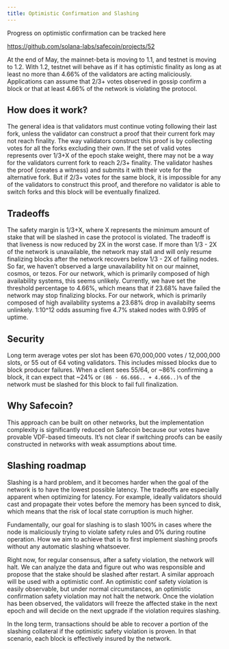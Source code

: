 ```yaml
---
title: Optimistic Confirmation and Slashing
---
```


Progress on optimistic confirmation can be tracked here

https://github.com/solana-labs/safecoin/projects/52

At the end of May, the mainnet-beta is moving to 1.1, and testnet is
moving to 1.2. With 1.2, testnet will behave as if it has optimistic
finality as long as at least no more than 4.66% of the validators are
acting maliciously. Applications can assume that 2/3+ votes observed in
gossip confirm a block or that at least 4.66% of the network is violating
the protocol.

## How does it work?

The general idea is that validators must continue voting following their
last fork, unless the validator can construct a proof that their current
fork may not reach finality. The way validators construct this proof is
by collecting votes for all the forks excluding their own. If the set
of valid votes represents over 1/3+X of the epoch stake weight, there
may not be a way for the validators current fork to reach 2/3+ finality.
The validator hashes the proof (creates a witness) and submits it with
their vote for the alternative fork. But if 2/3+ votes for the same
block, it is impossible for any of the validators to construct this proof,
and therefore no validator is able to switch forks and this block will
be eventually finalized.

## Tradeoffs

The safety margin is 1/3+X, where X represents the minimum amount of stake
that will be slashed in case the protocol is violated. The tradeoff is
that liveness is now reduced by 2X in the worst case. If more than 1/3 -
2X of the network is unavailable, the network may stall and will only
resume finalizing blocks after the network recovers below 1/3 - 2X of
failing nodes. So far, we haven’t observed a large unavailability hit
on our mainnet, cosmos, or tezos. For our network, which is primarily
composed of high availability systems, this seems unlikely. Currently,
we have set the threshold percentage to 4.66%, which means that if 23.68%
have failed the network may stop finalizing blocks. For our network,
which is primarily composed of high availability systems a 23.68% drop
in availabilty seems unlinkely. 1:10^12 odds assuming five 4.7% staked
nodes with 0.995 of uptime.

## Security

Long term average votes per slot has been 670,000,000 votes / 12,000,000
slots, or 55 out of 64 voting validators. This includes missed blocks due
to block producer failures. When a client sees 55/64, or ~86% confirming
a block, it can expect that ~24% or `(86 - 66.666.. + 4.666..)%` of
the network must be slashed for this block to fail full finalization.

## Why Safecoin?

This approach can be built on other networks, but the implementation
complexity is significantly reduced on Safecoin because our votes
have provable VDF-based timeouts. It’s not clear if switching proofs
can be easily constructed in networks with weak assumptions about
time.

## Slashing roadmap

Slashing is a hard problem, and it becomes harder when the goal of
the network is to have the lowest possible latency. The tradeoffs are
especially apparent when optimizing for latency. For example, ideally
validators should cast and propagate their votes before the
memory has been synced to disk, which means that the risk of local state
corruption is much higher.

Fundamentally, our goal for slashing is to slash 100% in cases where
the node is maliciously trying to violate safety rules and 0% during
routine operation. How we aim to achieve that is to first implement
slashing proofs without any automatic slashing whatsoever.

Right now, for regular consensus, after a safety violation, the
network will halt. We can analyze the data and figure out who was
responsible and propose that the stake should be slashed after
restart. A similar approach will be used with a optimistic conf.
An optimistic conf safety violation is easily observable, but under
normal circumstances, an optimistic confirmation safety violation
may not halt the network. Once the violation has been observed, the
validators will freeze the affected stake in the next epoch and
will decide on the next upgrade if the violation requires slashing.

In the long term, transactions should be able to recover a portion
of the slashing collateral if the optimistic safety violation is
proven. In that scenario, each block is effectively insured by the
network.
